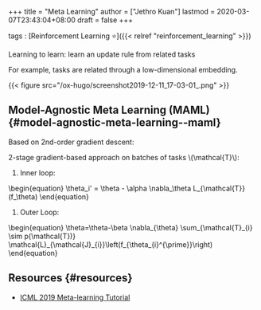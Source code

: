 +++
title = "Meta Learning"
author = ["Jethro Kuan"]
lastmod = 2020-03-07T23:43:04+08:00
draft = false
+++

tags
: [Reinforcement Learning ⭐]({{< relref "reinforcement_learning" >}})


Learning to learn: learn an update rule from related tasks

For example, tasks are related through a low-dimensional embedding.

{{< figure src="/ox-hugo/screenshot2019-12-11_17-03-01_.png" >}}


## Model-Agnostic Meta Learning (MAML) {#model-agnostic-meta-learning--maml}

Based on 2nd-order gradient descent:

2-stage gradient-based approach on batches of tasks \\(\mathcal{T}\\):

1.  Inner loop:

\begin{equation}
\theta\_i' = \theta - \alpha \nabla\_\theta L\_{\mathcal{T}}(f\_\theta)
\end{equation}

1.  Outer Loop:

\begin{equation}
  \theta=\theta-\beta \nabla\_{\theta} \sum\_{\mathcal{T}\_{i} \sim p(\mathcal{T})} \mathcal{L}\_{\mathcal{J}\_{i}}\left(f\_{\theta\_{i}^{\prime}}\right)
\end{equation}


## Resources {#resources}

-   [ICML 2019 Meta-learning Tutorial](https://sites.google.com/view/icml19metalearning)
